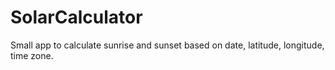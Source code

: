 # SolarCalculator
Small app to calculate sunrise and sunset based on date, latitude, longitude, time zone.
